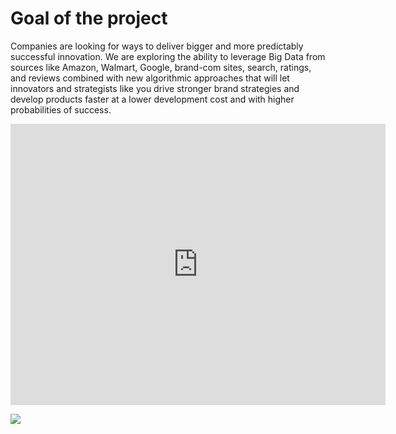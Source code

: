 # Goal of the project

Companies are looking for ways to deliver bigger and more predictably successful innovation.  We are exploring the ability to leverage Big Data from sources like Amazon, Walmart, Google, brand-com sites, search, ratings, and reviews combined with new algorithmic approaches that will let innovators and strategists like you drive stronger brand strategies and develop products faster at a lower development cost and with higher probabilities of success.

<div>
  <iframe width="600" 
          height="450" 
          src="https://datastudio.google.com/embed/reporting/50a548df-9f78-4314-8f26-dccbb08f892b/page/6zXD" 
          frameborder="0" 
          style="border:0" allowfullscreen>
  </iframe>
</div>

![](/demo.png)

